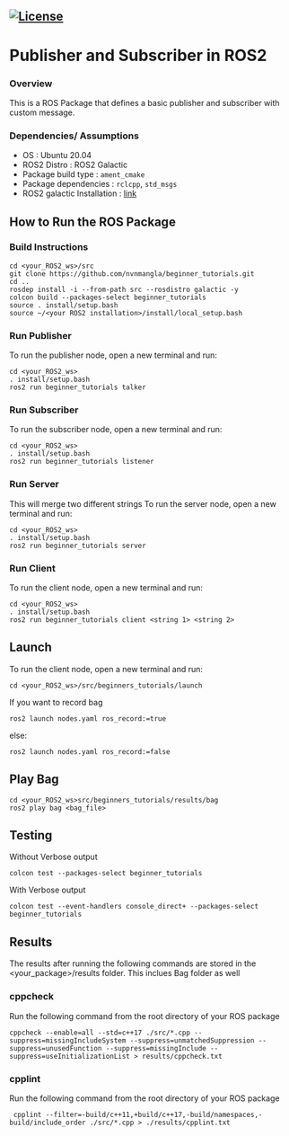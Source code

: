 [![License](https://img.shields.io/badge/License-Apache%202.0-blue.svg)](https://opensource.org/licenses/Apache-2.0)
---
# Publisher and Subscriber in ROS2

### Overview

This is a ROS Package that defines a basic publisher and subscriber with custom message.

### Dependencies/ Assumptions
- OS : Ubuntu 20.04 
- ROS2 Distro : ROS2 Galactic
- Package build type : ```ament_cmake ```
- Package dependencies : ```rclcpp```, ```std_msgs``` 
- ROS2 galactic Installation : [link](https://automaticaddison.com/how-to-install-ros-2-galactic-fitzroy-on-ubuntu-linux/)

## How to Run the ROS Package
### Build Instructions
```
cd <your_ROS2_ws>/src
git clone https://github.com/nvnmangla/beginner_tutorials.git
cd ..   
rosdep install -i --from-path src --rosdistro galactic -y
colcon build --packages-select beginner_tutorials
source . install/setup.bash
source ~/<your ROS2 installation>/install/local_setup.bash
```

### Run Publisher
To run the publisher node, open a new terminal and run:
```
cd <your_ROS2_ws>
. install/setup.bash
ros2 run beginner_tutorials talker
```
### Run Subscriber
To run the subscriber node, open a new terminal and run:
```
cd <your_ROS2_ws>
. install/setup.bash
ros2 run beginner_tutorials listener
```

### Run Server
This will merge two different strings
To run the server node, open a new terminal and run:
```
cd <your_ROS2_ws>
. install/setup.bash
ros2 run beginner_tutorials server
```

### Run Client
To run the client node, open a new terminal and run:
```
cd <your_ROS2_ws>
. install/setup.bash
ros2 run beginner_tutorials client <string 1> <string 2>
```
## Launch
To run the client node, open a new terminal and run:
```
cd <your_ROS2_ws>/src/beginners_tutorials/launch
```
If you want to record bag
```
ros2 launch nodes.yaml ros_record:=true
```
else:
```
ros2 launch nodes.yaml ros_record:=false
```
## Play Bag

```
cd <your_ROS2_ws>src/beginners_tutorials/results/bag
ros2 play bag <bag_file>
```

## Testing 
Without Verbose output
```
colcon test --packages-select beginner_tutorials
```
With Verbose output
```
colcon test --event-handlers console_direct+ --packages-select beginner_tutorials
```


## Results
The results after running the following commands are stored in the <your_package>/results folder. This inclues Bag folder as well

### cppcheck
Run the following command from the root directory of your ROS package
```
cppcheck --enable=all --std=c++17 ./src/*.cpp --suppress=missingIncludeSystem --suppress=unmatchedSuppression --suppress=unusedFunction --suppress=missingInclude --suppress=useInitializationList > results/cppcheck.txt
```
### cpplint
Run the following command from the root directory of your ROS package
```
 cpplint --filter=-build/c++11,+build/c++17,-build/namespaces,-build/include_order ./src/*.cpp > ./results/cpplint.txt
```
